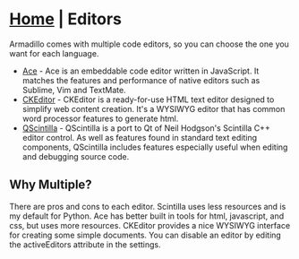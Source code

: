 <link rel="stylesheet" type="text/css" href="doc.css">

# [Home](start.html) | Editors
Armadillo comes with multiple code editors, so you can choose the one you want for each language.

- [Ace](http://ace.c9.io/) - Ace is an embeddable code editor written in JavaScript. It matches the features and performance of native editors such as Sublime, Vim and TextMate.
- [CKEditor](http://ckeditor.com/) - CKEditor is a ready-for-use HTML text editor designed to simplify web content creation. It's a WYSIWYG editor that has common word processor features to generate html.
- [QScintilla](http://www.riverbankcomputing.com/software/qscintilla/intro) - QScintilla is a port to Qt of Neil Hodgson's Scintilla C++ editor control. As well as features found in standard text editing components, QScintilla includes features especially useful when editing and debugging source code.

## Why Multiple?
There are pros and cons to each editor. Scintilla uses less resources and is my default for Python. Ace has better built in tools for html, javascript, and css, but uses more resources. CKEditor provides a nice WYSIWYG interface for creating some simple documents. You can disable an editor by editing the activeEditors attribute in the settings.